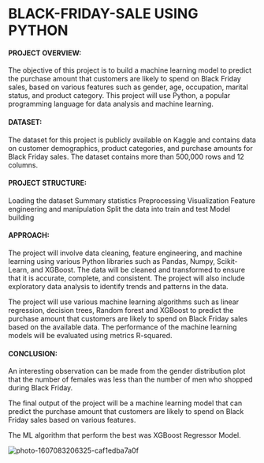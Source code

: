 # BLACK-FRIDAY-SALE USING PYTHON

#### PROJECT OVERVIEW:

The objective of this project is to build a machine learning model to predict the purchase amount that customers are likely to spend on Black Friday sales, based on various features such as gender, age, occupation, marital status, and product category. This project will use Python, a popular programming language for data analysis and machine learning.

#### DATASET:

The dataset for this project is publicly available on Kaggle and contains data on customer demographics, product categories, and purchase amounts for Black Friday sales. The dataset contains more than 500,000 rows and 12 columns.

#### PROJECT STRUCTURE:

Loading the dataset
Summary statistics
Preprocessing
Visualization
Feature engineering and manipulation
Split the data into train and test
Model building 

#### APPROACH:

The project will involve data cleaning, feature engineering, and machine learning using various Python libraries such as Pandas, Numpy, Scikit-Learn, and XGBoost. The data will be cleaned and transformed to ensure that it is accurate, complete, and consistent. The project will also include exploratory data analysis to identify trends and patterns in the data.

The project will use various machine learning algorithms such as linear regression, decision trees, Random forest and XGBoost to predict the purchase amount that customers are likely to spend on Black Friday sales based on the available data. The performance of the machine learning models will be evaluated using  metrics  R-squared.

#### CONCLUSION:

An interesting observation can be made from the gender distribution plot that the number of females was less than the number of men who shopped during Black Friday.

The final output of the project will be a machine learning model that can predict the purchase amount that customers are likely to spend on Black Friday sales based on various features.  

The ML algorithm that perform the best was XGBoost Regressor Model.

![photo-1607083206325-caf1edba7a0f](https://user-images.githubusercontent.com/122966157/223352869-4a2ba044-9b65-4c60-9644-4abf0c1d41c0.jpg)

